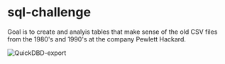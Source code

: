 # sql-challenge

Goal is to create  and analyis tables that make sense of the old CSV files from the 1980's and 1990's at the company Pewlett Hackard.


![QuickDBD-export](https://user-images.githubusercontent.com/119066378/221427006-3977755e-4366-4245-a137-4c0d2e44006c.png)
